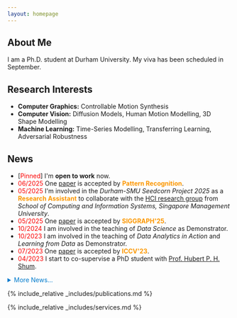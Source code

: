 ```yaml
---
layout: homepage
---
```


## About Me

I am a Ph.D. student at Durham University. My viva has been scheduled in September.

## Research Interests

- **Computer Graphics:** Controllable Motion Synthesis
- **Computer Vision:** Diffusion Models, Human Motion Modelling, 3D Shape Modelling
- **Machine Learning:** Time-Series Modelling, Transferring Learning, Adversarial Robustness

## News

<ul>
  <li>[<a style="color: rgb(252, 0, 0)">Pinned</a>] I'm <b>open to work</b> now.</li>
  <li><a style="color: rgb(252, 0, 0)">06/2025</a> One <a href="https://ch4n9zy.github.io/publication/2025-pr" target="_blank">paper</a> is accepted by <a style="color: rgb(252, 151, 0)"><b>Pattern Recognition</b></a>.</li>
  <li><a style="color: rgb(252, 0, 0)">05/2025</a> I'm involved in the <i>Durham-SMU Seedcorn Project 2025</i> as a <a style="color: rgb(252, 151, 0)"><b>Research Assistant</b></a> to collaborate with the <a href="https://smuhci.com/" target="_blank">HCI research group</a> from <i>School of Computing and Information Systems, Singapore Management University</i>.</li>
  <li><a style="color: rgb(252, 0, 0)">05/2025</a> One <a href="https://ch4n9zy.github.io/publication/2025-siggraph" target="_blank">paper</a> is accepted by <a style="color: rgb(252, 151, 0)"><b>SIGGRAPH'25</b></a>.</li>
  <!-- <li><a style="color: rgb(252, 0, 0)">04/2025</a> I gave a presentation at <i>Renmin University of China.</li> -->
  <li><a style="color: rgb(252, 0, 0)">10/2024</a> I am involved in the teaching of <i>Data Science</i> as Demonstrator.</li>
  <li><a style="color: rgb(252, 0, 0)">10/2023</a> I am involved in the teaching of <i>Data Analytics in Action</i> and <i>Learning from Data</i> as Demonstrator.</li>
  <li><a style="color: rgb(252, 0, 0)">07/2023</a> One <a href="https://ch4n9zy.github.io/publication/2023-iccv" target="_blank">paper</a> is accepted by <a style="color: rgb(252, 151, 0)"><b>ICCV'23</b></a>.</li>
  <li><a style="color: rgb(252, 0, 0)">04/2023</a> I start to co-supervise a PhD student with <a href="https://hubertshum.com/" target="_blank">Prof. Hubert P. H. Shum</a>.</li>
</ul>

<!-- - **[June 2025]** Our survey paper about diffusion models is accepted to Pattern Recognition! -->
<!-- - **[May 2025]** Our paper about multi-character interaction synthesis is accepted to SIGGRAPH 2025! -->
<!-- - **[May 2025]** I work as a part-time Research Assistant in Durham-SMU Human-Robot Interaction Project with Singapore Management University. -->
<!-- - **[Oct. 2024]** I am involved in the teaching of Data Science as Demonstrator. -->
<!-- - **[Oct. 2023]** I am involved in the teaching of Data Analytics in Action and Learning from Data as Demonstrator. -->
<!-- - **[July 2023]** Our paper about adversarial attack against action recognition is accepted by ICCV'23. -->
<!-- - **[Apr. 2023]** I start co-supervising a PhD student with Prof. Hubert P. H. Shum on the topic of interactive motion modelling. -->
<details>
  <summary style="cursor: pointer; color: #007acc;">More News…</summary>
  <ul>
  <!-- <ul style="list-style:none; margin:0; padding:0;"> -->
    <li><a style="color: rgb(252, 0, 0)">12/2022</a> One <a href="https://ch4n9zy.github.io/publication/2023-grapp" target="_blank">paper</a> is accepted by <a style="color: rgb(252, 151, 0)"><b>GRAPP'23</b></a>.</li>
    <li><a style="color: rgb(252, 0, 0)">10/2022</a> One <a href="https://ch4n9zy.github.io/publication/2022-vrst" target="_blank">paper</a> is accepted by <a style="color: rgb(252, 151, 0)"><b>VRST'22</b></a>.</li>
    <li><a style="color: rgb(252, 0, 0)">10/2022</a> I am involved in the teaching of <i>Programming (Gold)</i>, <i>Data Science</i>, and <i>Computational Thinking</i> as Demonstrator.</li>
    <li><a style="color: rgb(252, 0, 0)">09/2022</a> One <a href="https://ch4n9zy.github.io/publication/2022-mig" target="_blank">poster</a> is accepted by <a style="color: rgb(252, 151, 0)"><b>MIG'22</b></a>.</li>
    <li><a style="color: rgb(252, 0, 0)">08/2022</a> I am involved in the organisation of <i><a href="https://computeranimation.org/2022/people.html" target="_blank">the 21st ACM SIGGRAPH / Eurographics Symposium on Computer Animation (SCA'22)</a></i> as <a style="color: rgb(252, 151, 0)"><b>Supporting Chair</b></a>.</li>
    <li><a style="color: rgb(252, 0, 0)">01/2022</a> I am involved in the teaching of <i>Programming for Data Science</i> as Demonstrator.</li>
  </ul>
</details>

{% include_relative _includes/publications.md %}

{% include_relative _includes/services.md %}
